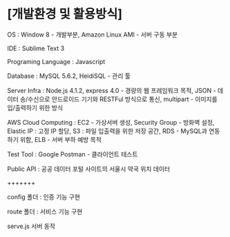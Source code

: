 # [개발환경 및 활용방식]
OS : Window 8 - 개발부분, Amazon Linux AMI - 서버 구동 부분

IDE : Sublime Text 3 

Programing Language : Javascript

Database : MySQL 5.6.2, HeidiSQL - 관리 툴

Server Infra : 
Node.js 4.1.2, express 4.0 - 경량의 웹 프레임워크 목적, JSON - 데이터 송/수신으로 안드로이드 기기와 RESTFul 방식으로 통신, multipart - 이미지를 입/출력하기 위한 방식 

AWS Cloud Computing :
EC2 - 가상서버 생성, Security Group - 방화벽 설정, Elastic IP : 고정 IP 할당, S3 : 파일 입출력을 위한 저장 공간, RDS - MySQL과 연동하기 위함, ELB - 서버 부하 예방 목적  

Test Tool : Google Postman - 클라이언트 테스트

Public API : 공공 데이터 포털 사이트의 서울시 약국 위치 데이터

+++++++

config 폴더 : 인증 기능 구현

route 폴더 : 서비스 기능 구현

serve.js 서버 동작

